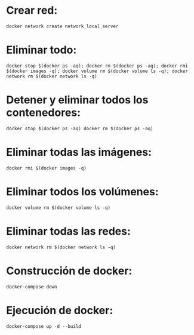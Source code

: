 # Crear red: 
`
docker network create network_local_server
`

# Eliminar todo: 
`
docker stop $(docker ps -aq); docker rm $(docker ps -aq); docker rmi $(docker images -q); docker volume rm $(docker volume ls -q); docker network rm $(docker network ls -q)
`

# Detener y eliminar todos los contenedores: 
`
docker stop $(docker ps -aq)
docker rm $(docker ps -aq)
`

# Eliminar todas las imágenes:
`
docker rmi $(docker images -q)
`

# Eliminar todos los volúmenes:
`
docker volume rm $(docker volume ls -q)
`

# Eliminar todas las redes:
`
docker network rm $(docker network ls -q)
`

# Construcción de docker:
`
docker-compose down
`

# Ejecución de docker:
`
docker-compose up -d --build
`